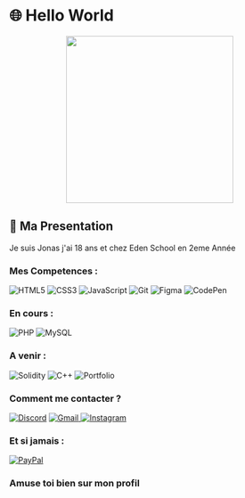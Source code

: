 # 🌐 Hello World 



<p align="center">
<div id="header" align="center">
  <img src="https://www.icegif.com/wp-content/uploads/2022/05/icegif-322.gif" width="300"/>
</div>



## 🎃  Ma Presentation 

Je suis Jonas j'ai 18 ans et chez Eden School en 2eme Année 


###  Mes Competences : 
![HTML5](https://img.shields.io/badge/html5-%23E34F26.svg?style=for-the-badge&logo=html5&logoColor=white)
![CSS3](https://img.shields.io/badge/css3-%231572B6.svg?style=for-the-badge&logo=css3&logoColor=white)
![JavaScript](https://img.shields.io/badge/javascript-%23323330.svg?style=for-the-badge&logo=javascript&logoColor=%23F7DF1E)
![Git](https://img.shields.io/badge/git-%23F05033.svg?style=for-the-badge&logo=git&logoColor=white)
![Figma](https://img.shields.io/badge/figma-%23F24E1E.svg?style=for-the-badge&logo=figma&logoColor=white)
![CodePen](https://img.shields.io/badge/Codepen-000000?style=for-the-badge&logo=codepen&logoColor=white)


### En cours : 
![PHP](https://img.shields.io/badge/php-%23777BB4.svg?style=for-the-badge&logo=php&logoColor=white)
![MySQL](https://img.shields.io/badge/mysql-%2300f.svg?style=for-the-badge&logo=mysql&logoColor=white)

### A venir : 
![Solidity](https://img.shields.io/badge/Solidity-%23363636.svg?style=for-the-badge&logo=solidity&logoColor=white)
![C++](https://img.shields.io/badge/c++-%2300599C.svg?style=for-the-badge&logo=c%2B%2B&logoColor=white)
![Portfolio](https://img.shields.io/badge/Portfolio-%23000000.svg?style=for-the-badge&logo=firefox&logoColor=#FF7139)

### Comment me contacter ? 
<a href="https://discord.gg/n9pYKfuqNj">![Discord](https://img.shields.io/badge/%3CServer%3E-%237289DA.svg?style=for-the-badge&logo=discord&logoColor=white)</a>
<a href="mailto:jonascompper2@gmail.com">![Gmail](https://img.shields.io/badge/Gmail-D14836?style=for-the-badge&logo=gmail&logoColor=white)
</a>
<a href="https://www.instagram.com/jonas.cppre/">![Instagram](https://img.shields.io/badge/Instagram-%23E4405F.svg?style=for-the-badge&logo=Instagram&logoColor=white)</a>

### Et si jamais :
<a href="https://paypal.me/RunaY0m0zuki">![PayPal](https://img.shields.io/badge/PayPal-00457C?style=for-the-badge&logo=paypal&logoColor=white)
</a>

### Amuse toi bien sur mon profil
